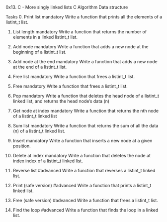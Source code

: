 0x13. C - More singly linked lists
C
Algorithm
Data structure


Tasks
0. Print list
mandatory
Write a function that prints all the elements of a listint_t list.



1. List length
mandatory
Write a function that returns the number of elements in a linked listint_t list.



2. Add node
mandatory
Write a function that adds a new node at the beginning of a listint_t list.



3. Add node at the end
mandatory
Write a function that adds a new node at the end of a listint_t list.



4. Free list
mandatory
Write a function that frees a listint_t list.



5. Free
mandatory
Write a function that frees a listint_t list.




6. Pop
mandatory
Write a function that deletes the head node of a listint_t linked list, and returns the head node’s data (n)




7. Get node at index
mandatory
Write a function that returns the nth node of a listint_t linked list




8. Sum list
mandatory
Write a function that returns the sum of all the data (n) of a listint_t linked list.



9. Insert
mandatory
Write a function that inserts a new node at a given position.




10. Delete at index
mandatory
Write a function that deletes the node at index index of a listint_t linked list.





11. Reverse list
#advanced
Write a function that reverses a listint_t linked list.




12. Print (safe version)
#advanced
Write a function that prints a listint_t linked list.



13. Free (safe version)
#advanced
Write a function that frees a listint_t list.



14. Find the loop
#advanced
Write a function that finds the loop in a linked list.




